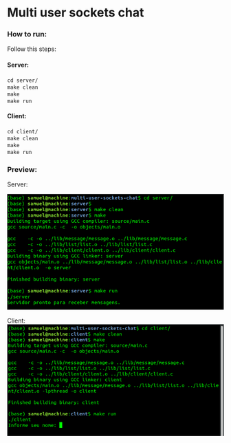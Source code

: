 # Multi user sockets chat

### How to run:

Follow this steps:

#### Server:
```shell script
cd server/
make clean
make
make run
```

#### Client:
```shell script
cd client/
make clean
make
make run
```

### Preview:

Server:

![](screenshots/server.png)


Client:
![](screenshots/client.png)